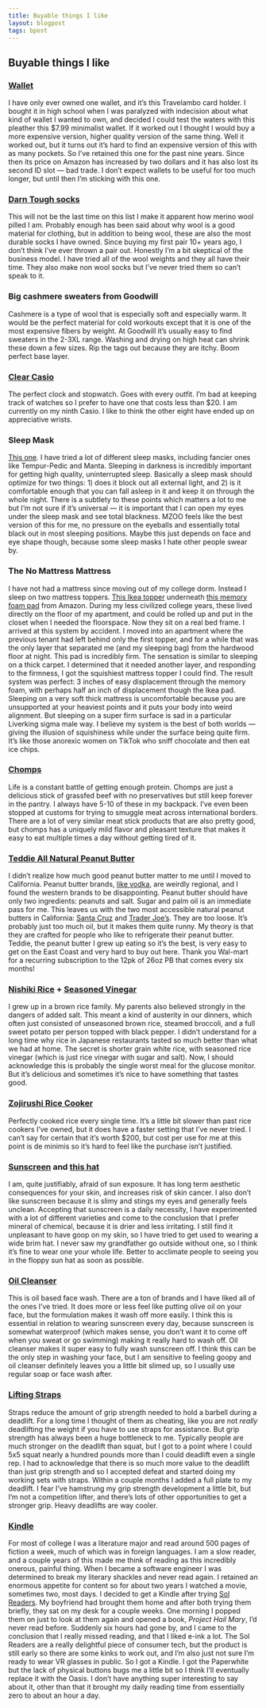 ```yaml
---
title: Buyable things I like
layout: blogpost
tags: bpost
---
```


## Buyable things I like

### [Wallet](https://www.amazon.com/Travelambo-Pocket-Minimalist-Leather-Blocking/dp/B07XFZKVJM/ref=sr_1_5?crid=3OZWN55EISZ7S&dib=eyJ2IjoiMSJ9.IJMmAGpzx2fvgsU6oxNPEuK64SgChATpyEzB55oBypOLAbsf3_GtIpLUfuj2RzqTwNbBapJPqZsO4rzB0oW1350KsSuwm_hgpuTT0YZzQnfudyuO5VSwrEXhs_MQZA5-JrjdpRYhOZXip6odZYnHtYyHcRluco6ms4dl3ulx-e8NjQBR2A2nRGn0BZkur4_3sC-Bs05EZ5Izdf-c35Z9xs8ru8KWOGFYQC7QiPNjL0SA_z3wZYN-VS_wUyK1Y2ML0cymkTnyGciXrJ8xBrR96x7l4R_99QxwTYTgwcBipxg.WCIQzhdij-W-ie_MLjherAmLbpYDAqcxTIUrw1jUzlo&dib_tag=se&keywords=travelambo&qid=1712790771&sprefix=travelambo%2Caps%2C200&sr=8-5&th=1)

I have only ever owned one wallet, and it’s this Travelambo card holder. I bought it in high school when I was paralyzed with indecision about what kind of wallet I wanted to own, and decided I could test the waters with this pleather this $7.99 minimalist wallet. If it worked out I thought I would buy a more expensive version, higher quality version of the same thing. Well it worked out, but it turns out it’s hard to find an expensive version of this with as many pockets. So I’ve retained this one for the past nine years. Since then its price on Amazon has increased by two dollars and it has also lost its second ID slot — bad trade. I don’t expect wallets to be useful for too much longer, but until then I’m sticking with this one.

### [Darn Tough socks](https://darntough.com/pages/sock-finder)

This will not be the last time on this list I make it apparent how merino wool pilled I am. Probably enough has been said about why wool is a good material for clothing, but in addition to being wool, these are also the most durable socks I have owned. Since buying my first pair 10+ years ago, I don’t think I’ve ever thrown a pair out. Honestly I’m a bit skeptical of the business model. I have tried all of the wool weights and they all have their time. They also make non wool socks but I’ve never tried them so can’t speak to it.

### Big cashmere sweaters from Goodwill

Cashmere is a type of wool that is especially soft and especially warm. It would be the perfect material for cold workouts except that it is one of the most expensive fibers by weight. At Goodwill it’s usually easy to find sweaters in the 2-3XL range. Washing and drying on high heat can shrink these down a few sizes. Rip the tags out because they are itchy. Boom perfect base layer.

### [Clear Casio](https://www.amazon.com/Casio-Quartz-Watch-Resin-Strap/dp/B086RNZX13/ref=sr_1_1?crid=36ORRLQBAYLI&dib=eyJ2IjoiMSJ9.rWZhYY6e_8dR0UTPu7Xi2Ezep_K19otQhRAbaAEjC-FgFPfPbuX0cQk30n5aFB-QfJv0jEOlt-kRn34hXAh6pWIBEy0j9iAtJaNpLO_2O_wThv9gWQvhfzyEqSL7VHetErJOv1wEenIJRX-f-zcc6UJTJ5z76CUghI4bfAbdEcQiev19rTDH5C617Ogazw2fPX-8EUgJcZve5z7PaNVv0P_DAr6_DSCZDUjSeDI824jHcy5xkXz7ASPxjPB1ceg3zlgUed90NMV5o4I_lFQaW9US6lBewOevWyPDx7JsFls.GUxsCH0EPTEgZp-ZXZFCe4JTQBLyosoLehvO_47UYXk&dib_tag=se&keywords=clear+casio&qid=1713553414&sprefix=clear+casio%2Caps%2C149&sr=8-1)

The perfect clock and stopwatch. Goes with every outfit. I’m bad at keeping track of watches so I prefer to have one that costs less than $20. I am currently on my ninth Casio. I like to think the other eight have ended up on appreciative wrists.

### Sleep Mask

[This one](https://www.amazon.com/MZOO-Contoured-Sleeping-Blindfold-Concave/dp/B07YXLYTBN/ref=sr_1_5_pp?crid=3RI2N9VQ41OOJ&dib=eyJ2IjoiMSJ9.g6gbUp1cQktD3v4z12m2J2EZu_ccTxjSW69ISJe4fHot33JTXTTZ4IEBX2o38wrVXAP8yPf2Nu-kiBF-X_gpxiyXcPLM4FJRPG7IEvltF2YtJx16QYSeQ1F1DLbTTWPWe59PYdwXotpmzGScZP1JMJmNvYBACKXg102YO-RKz1m4Ha-Bl4SxSMb6Zd6hr9KrZvxrT-sgFbK8laj3Oysg7n4snM8alDqASTEy1kcZRhStYoyTtgddXM9QMqa1wT3tC7915wBnPdTHYs3zJaIZk20Tkgg6jA2cp418pNbdA5Y.Y7uSDbnuKjk1Y9Oh2J6Fu1NePAoh2WJqgsxI3fC314I&dib_tag=se&keywords=sleep+mask&qid=1712792753&sprefix=sleep+mas%2Caps%2C151&sr=8-5). I have tried a lot of different sleep masks, including fancier ones like Tempur-Pedic and Manta. Sleeping in darkness is incredibly important for getting high quality, uninterrupted sleep. Basically a sleep mask should optimize for two things: 1) does it block out all external light, and 2) is it comfortable enough that you can fall asleep in it and keep it on through the whole night. There is a subtlety to these points which matters a lot to me but I’m not sure if it’s universal — it is important that I can open my eyes under the sleep mask and see total blackness. MZOO feels like the best version of this for me, no pressure on the eyeballs and essentially total black out in most sleeping positions. Maybe this just depends on face and eye shape though, because some sleep masks I hate other people swear by.

### The No Mattress Mattress

I have not had a mattress since moving out of my college dorm. Instead I sleep on two mattress toppers. [This Ikea topper](https://www.ikea.com/us/en/p/tussoey-mattress-topper-white-40298145/) underneath [this memory foam pad](https://www.amazon.com/SMUG-Mattress-Certified-Ventilated-Breathable/dp/B0CQYCL299/ref=sr_1_6?crid=3JXMPWUBAY4Q1&dib=eyJ2IjoiMSJ9.LCtiQ8-ZfMqi2YsJryQj6OlLOVoQ3jrO4wcByItkgBLIZXLbaA2UGT2dRlfLk6fh7LNMQEnzdqTP9UG4wMzCu_rmJrWSrAxOQ-c0Z6Po0TYReM14y2-YFcpbYes36StezZfMhUeHMO1ZLZNh8UvTt2iumKPwN3jh6I-in4avfoZ6OfjiEZGyzHiB_VA7Fqa35OqJQqr-Esr59eIvQbkIXfOVqv_jzUJoxg4uXv8NCbMCv_nxq2SINHva6cmMH8YxRSMuNcDdoJFk4qm3ybmULN76CoVVVkZRjibc9Ix-CvY.7smVWqS2_-7qNTnEgAF0YOg3WHHu5-i2eUSo3psCac0&dib_tag=se&keywords=memory%2Bfoam%2Bmattress%2Btopper&qid=1712793436&sprefix=memory%2Bfoam%2Bmattress%2Btoppe%2Caps%2C159&sr=8-6&th=1) from Amazon. During my less civilized college years, these lived directly on the floor of my apartment, and could be rolled up and put in the closet when I needed the floorspace. Now they sit on a real bed frame. I arrived at this system by accident. I moved into an apartment where the previous tenant had left behind only the first topper, and for a while that was the only layer that separated me (and my sleeping bag) from the hardwood floor at night. This pad is incredibly firm. The sensation is similar to sleeping on a thick carpet. I determined that it needed another layer, and responding to the firmness, I got the squishiest mattress topper I could find. The result system was perfect: 3 inches of easy displacement through the memory foam, with perhaps half an inch of displacement though the Ikea pad. Sleeping on a very soft thick mattress is uncomfortable because you are unsupported at your heaviest points and it puts your body into weird alignment. But sleeping on a super firm surface is sad in a particular Liverking sigma male way. I believe my system is the best of both worlds — giving the illusion of squishiness while under the surface being quite firm. It’s like those anorexic women on TikTok who sniff chocolate and then eat ice chips.

### [Chomps](https://chomps.com/products/paleo-snack-beef-jerky-stick-spicy-jalapeno)

Life is a constant battle of getting enough protein. Chomps are just a delicious stick of grassfed beef with no preservatives but still keep forever in the pantry. I always have 5-10 of these in my backpack. I’ve even been stopped at customs for trying to smuggle meat across international borders. There are a lot of very similar meat stick products that are also pretty good, but chomps has a uniquely mild flavor and pleasant texture that makes it easy to eat multiple times a day without getting tired of it.

### [Teddie All Natural Peanut Butter](https://teddie.com/products/all-natural-smooth/)

I didn’t realize how much good peanut butter matter to me until I moved to California. Peanut butter brands, [like vodka](https://www.bbc.com/news/magazine-18360315), are weirdly regional, and I found the western brands to be disappointing. Peanut butter should have only two ingredients: peanuts and salt. Sugar and palm oil is an immediate pass for me. This leaves us with the two most accessible natural peanut butters in California: [Santa Cruz](https://shop.smucker.com/collections/santa-cruz-organic/products/santa-cruz-organic-creamy-dark-roasted-peanut-butter?variant=47089606492438) and [Trader Joe’s](https://www.traderjoes.com/home/products/pdp/organic-creamy-peanut-butter-salted-valencia-053441). They are too loose. It’s probably just too much oil, but it makes them quite runny. My theory is that they are crafted for people who like to refrigerate their peanut butter. Teddie, the peanut butter I grew up eating so it’s the best, is very easy to get on the East Coast and very hard to buy out here. Thank you Wal-mart for a recurring subscription to the 12pk of 26oz PB that comes every six months!

### [Nishiki Rice](https://www.amazon.com/Nishiki-Medium-Grain-Rice-Pound/dp/B00852ZN2U) + [Seasoned Vinegar](https://www.amazon.com/Marukan-Seasoned-Gourmet-Vinegar-Bottle/dp/B0CHZ79Y8G/ref=asc_df_B0CHZ79Y8G/?tag=hyprod-20&linkCode=df0&hvadid=686186563595&hvpos=&hvnetw=g&hvrand=10193790649906831447&hvpone=&hvptwo=&hvqmt=&hvdev=c&hvdvcmdl=&hvlocint=&hvlocphy=9031945&hvtargid=pla-2280695803340&psc=1&mcid=fd5b7a3f0685377eb849fc6779aab67d&gad_source=1&gclid=CjwKCAjwrIixBhBbEiwACEqDJXQ7clIs6XwepwURxJf5gukvvRT17dHHQLR-yiVm2BFIBvwjFEnSDxoCmIMQAvD_BwE)

I grew up in a brown rice family. My parents also believed strongly in the dangers of added salt. This meant a kind of austerity in our dinners, which often just consisted of unseasoned brown rice, steamed broccoli, and a full sweet potato per person topped with black pepper. I didn’t understand for a long time why rice in Japanese restaurants tasted so much better than what we had at home. The secret is shorter grain white rice, with seasoned rice vinegar (which is just rice vinegar with sugar and salt). Now, I should acknowledge this is probably the single worst meal for the glucose monitor. But it’s delicious and sometimes it’s nice to have something that tastes good.

### [Zojirushi Rice Cooker](https://www.walmart.com/ip/Zojirushi-NS-ZCC10WZ-Neuro-Fuzzy-Rice-Cooker-Warmer-5-5-Cup-Uncooked-Premium-White-Made-in-Japan/154473811?wmlspartner=wlpa&selectedSellerId=18084&&adid=22222222227154473811_18084_151088630333_18796277250&wl0=&wl1=g&wl2=c&wl3=665645090603&wl4=pla-1879421055485&wl5=9031945&wl6=&wl7=&wl8=&wl9=pla&wl10=126804529&wl11=online&wl12=154473811_18084&veh=sem&gad_source=1&gclid=CjwKCAjwrIixBhBbEiwACEqDJbMI6FfUlkNWPvvdVcVj55nj1mGM-ptZTVe9DGfvnSANTq6n6k9keBoCw5cQAvD_BwE&gclsrc=aw.ds)

Perfectly cooked rice every single time. It’s a little bit slower than past rice cookers I’ve owned, but it does have a faster setting that I’ve never tried. I can’t say for certain that it’s worth $200, but cost per use for me at this point is de minimis so it’s hard to feel like the purchase isn’t justified.

### [Sunscreen](https://www.laroche-posay.us/our-products/sun/face-sunscreen/anthelios-mineral-zinc-oxide-sunscreen-spf-50-883140000907.html#tab=description) and [this hat](https://www.adidas.com/us/victory-bucket-hat/FZ6839.html)

I am, quite justifiably, afraid of sun exposure. It has long term aesthetic consequences for your skin, and increases risk of skin cancer. I also don’t like sunscreen because it is slimy and stings my eyes and generally feels unclean. Accepting that sunscreen is a daily necessity, I have experimented with a lot of different varieties and come to the conclusion that I prefer mineral of chemical, because it is drier and less irritating. I still find it unpleasant to have goop on my skin, so I have tried to get used to wearing a wide brim hat. I never saw my grandfather go outside without one, so I think it’s fine to wear one your whole life. Better to acclimate people to seeing you in the floppy sun hat as soon as possible.

### [Oil Cleanser](https://www.muji.us/products/mild-cleansing-oil-400ml?variant=40082582503614&utm_source=google&utm_medium=cpc&utm_campaign=US%20Shopify%20Feed%20-%20Google%20English&utm_content=Mild%20Cleansing%20Oil%20-%20400mL&gad_source=1&gclid=CjwKCAjwrIixBhBbEiwACEqDJW83KHcQ8BR2I4XQPQ0FtPRA4ePrnXX0p7_uW7BbdnvYoO_jJsLqAxoCMmcQAvD_BwE)

This is oil based face wash. There are a ton of brands and I have liked all of the ones I’ve tried. It does more or less feel like putting olive oil on your face, but the formulation makes it wash off more easily. I think this is essential in relation to wearing sunscreen every day, because sunscreen is somewhat waterproof (which makes sense, you don’t want it to come off when you sweat or go swimming) making it really hard to wash off. Oil cleanser makes it super easy to fully wash sunscreen off. I think this can be the only step in washing your face, but I am sensitive to feeling goopy and oil cleanser definitely leaves you a little bit slimed up, so I usually use regular soap or face wash after.

### [Lifting Straps](https://www.amazon.com/dp/B07BB3VQ42?ref=nb_sb_ss_w_as-reorder_k1_1_14&amp=&crid=2WAPNXWIVLO1I&amp=&sprefix=lifting+straps)

Straps reduce the amount of grip strength needed to hold a barbell during a deadlift. For a long time I thought of them as cheating, like you are not _really_ deadlifting the weight if you have to use straps for assistance. But grip strength has always been a huge bottleneck to me. Typically people are much stronger on the deadlift than squat, but I got to a point where I could 5x5 squat nearly a hundred pounds more than I could deadlift even a single rep. I had to acknowledge that there is so much more value to the deadlift than just grip strength and so I accepted defeat and started doing my working sets with straps. Within a couple months I added a full plate to my deadlift. I fear I’ve hamstrung my grip strength development a little bit, but I’m not a competition lifter, and there’s lots of other opportunities to get a stronger grip. Heavy deadlifts are way cooler.

### [Kindle](https://www.amazon.com/Kindle-Paperwhite-16-GB-adjustable/dp/B09TMN58KL/ref=sr_1_1?crid=2IE8EU2WI3NKX&dib=eyJ2IjoiMSJ9.7uTvzD0efbY72ZEoJs3EYRV1xnSowjgrGvxrKiS6nVE41PuJ2BH0AS-1gsHYntLFFAQj3X1w4yhSm8o8fSFzham-eTmh795tIeS-0Eo8zmzmO88rtuVK0Ng62t7sdsAkUmIkPWzwoLlcua8KXTjIsoel4VnWc7VXEOWpXDTNVLNAUVfiLXWb1FxSC-96gQgopLAaHo7Y5KgulOffk9QoImSAadspm5AZoyggsDPWQn1xlfRE39qJua2bHy4lmMyYJvh_a_Mw-X7-32YaVeRSdDYp8LZaBOfDHZaU32RYwfg.7k36dT5s8UbsqX5gAn7LhM_lai0U5qlmliVcVIxVpVk&dib_tag=se&keywords=kindle+paperwhite+8gb&qid=1713552688&s=amazon-devices&sprefix=kindle+paperwhite+8gb%2Camazon-devices%2C144&sr=1-1)

For most of college I was a literature major and read around 500 pages of fiction a week, much of which was in foreign languages. I am a slow reader, and a couple years of this made me think of reading as this incredibly onerous, painful thing. When I became a software engineer I was determined to break my literary shackles and never read again. I retained an enormous appetite for content so for about two years I watched a movie, sometimes two, most days. I decided to get a Kindle after trying [Sol Readers](https://solreader.com/). My boyfriend had brought them home and after both trying them briefly, they sat on my desk for a couple weeks. One morning I popped them on just to look at them again and opened a book, _Project Hail Mary_, I’d never read before. Suddenly six hours had gone by, and I came to the conclusion that I really missed reading, and that I liked e-ink a lot. The Sol Readers are a really delightful piece of consumer tech, but the product is still early so there are some kinks to work out, and I’m also just not sure I’m ready to wear VR glasses in public. So I got a Kindle. I got the Paperwhite but the lack of physical buttons bugs me a little bit so I think I’ll eventually replace it with the Oasis. I don’t have anything super interesting to say about it, other than that it brought my daily reading time from essentially zero to about an hour a day.
